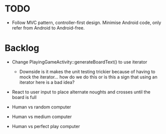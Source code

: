 TODO
====

- Follow MVC pattern, controller-first design. Minimise Android code, only refer from Android to Android-free.

Backlog
=======

- Change PlayingGameActivity::generateBoardText() to use iterator
  - Downside is it makes the unit testing trickier because of having to mock the iterator... how do we do this or is this a sign that using an iterator here is a bad idea?

- React to user input to place alternate noughts and crosses until the board is full

- Human vs random computer
- Human vs medium computer
- Human vs perfect play computer

